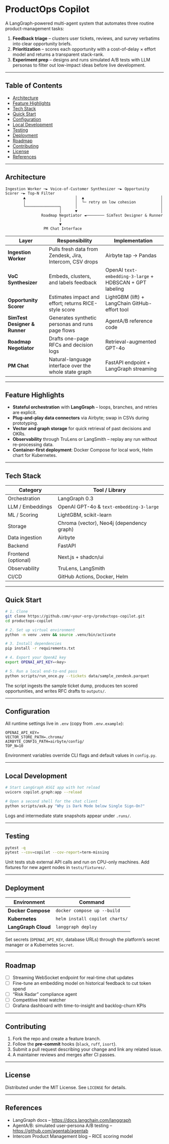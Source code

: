 # ProductOps Copilot

A LangGraph-powered multi-agent system that automates three routine product-management tasks:

1. **Feedback triage** – clusters user tickets, reviews, and survey verbatims into clear opportunity briefs.  
2. **Prioritization** – scores each opportunity with a cost-of-delay × effort model and returns a transparent stack-rank.  
3. **Experiment prep** – designs and runs simulated A/B tests with LLM personas to filter out low-impact ideas before live development.

---

## Table of Contents
- [Architecture](#architecture)
- [Feature Highlights](#feature-highlights)
- [Tech Stack](#tech-stack)
- [Quick Start](#quick-start)
- [Configuration](#configuration)
- [Local Development](#local-development)
- [Testing](#testing)
- [Deployment](#deployment)
- [Roadmap](#roadmap)
- [Contributing](#contributing)
- [License](#license)
- [References](#references)

---

## Architecture
```
Ingestion Worker ─► Voice-of-Customer Synthesizer ─► Opportunity Scorer ─► Top-N Filter
        ▲                      │  ▲                                  │
        │                      │  └─ retry on low cohesion           │
        └───────────────┐      │                                     │
                        │      ▼                                     │
                Roadmap Negotiator ◄──────── SimTest Designer & Runner
                        │
                        ▼
                 PM Chat Interface
```

| Layer | Responsibility | Implementation |
|-------|----------------|----------------|
| **Ingestion Worker** | Pulls fresh data from Zendesk, Jira, Intercom, CSV drops | Airbyte tap → Pandas |
| **VoC Synthesizer** | Embeds, clusters, and labels feedback | OpenAI `text-embedding-3-large` + HDBSCAN + GPT labeling |
| **Opportunity Scorer** | Estimates impact and effort; returns RICE-style score | LightGBM (lift) + LangChain GitHub-effort tool |
| **SimTest Designer & Runner** | Generates synthetic personas and runs page flows | AgentA/B reference code |
| **Roadmap Negotiator** | Drafts one-page RFCs and decision logs | Retrieval-augmented GPT-4o |
| **PM Chat** | Natural-language interface over the whole state graph | FastAPI endpoint + LangGraph streaming |

---

## Feature Highlights
- **Stateful orchestration** with **LangGraph** – loops, branches, and retries are explicit.  
- **Plug-and-play data connectors** via Airbyte; swap in CSVs during prototyping.  
- **Vector and graph storage** for quick retrieval of past decisions and OKRs.  
- **Observability** through TruLens or LangSmith – replay any run without re-processing data.  
- **Container-first deployment**: Docker Compose for local work, Helm chart for Kubernetes.

---

## Tech Stack

| Category | Tool / Library |
|----------|----------------|
| Orchestration | LangGraph 0.3 |
| LLM / Embeddings | OpenAI GPT-4o & `text-embedding-3-large` |
| ML / Scoring | LightGBM, scikit-learn |
| Storage | Chroma (vector), Neo4j (dependency graph) |
| Data ingestion | Airbyte |
| Backend | FastAPI |
| Frontend (optional) | Next.js + shadcn/ui |
| Observability | TruLens, LangSmith |
| CI/CD | GitHub Actions, Docker, Helm |

---

## Quick Start

~~~bash
# 1. Clone
git clone https://github.com/<your-org>/productops-copilot.git
cd productops-copilot

# 2. Set up virtual environment
python -m venv .venv && source .venv/bin/activate

# 3. Install dependencies
pip install -r requirements.txt

# 4. Export your OpenAI key
export OPENAI_API_KEY=<key>

# 5. Run a local end-to-end pass
python scripts/run_once.py --tickets data/sample_zendesk.parquet
~~~

The script ingests the sample ticket dump, produces ten scored opportunities, and writes RFC drafts to `outputs/`.

---

## Configuration

All runtime settings live in `.env` (copy from `.env.example`):

~~~env
OPENAI_API_KEY=
VECTOR_STORE_PATH=.chroma/
AIRBYTE_CONFIG_PATH=airbyte/config/
TOP_N=10
~~~

Environment variables override CLI flags and default values in `config.py`.

---

## Local Development

~~~bash
# Start LangGraph ASGI app with hot reload
uvicorn copilot.graph:app --reload

# Open a second shell for the chat client
python scripts/ask.py "Why is Dark Mode below Single Sign-On?"
~~~

Logs and intermediate state snapshots appear under `.runs/`.

---

## Testing

~~~bash
pytest -q
pytest --cov=copilot --cov-report=term-missing
~~~

Unit tests stub external API calls and run on CPU-only machines. Add fixtures for new agent nodes in `tests/fixtures/`.

---

## Deployment

| Environment | Command |
|-------------|---------|
| **Docker Compose** | `docker compose up --build` |
| **Kubernetes** | `helm install copilot charts/` |
| **LangGraph Cloud** | `langgraph deploy` |

Set secrets (`OPENAI_API_KEY`, database URLs) through the platform’s secret manager or a Kubernetes `Secret`.

---

## Roadmap

- [ ] Streaming WebSocket endpoint for real-time chat updates  
- [ ] Fine-tune an embedding model on historical feedback to cut token spend  
- [ ] “Risk Radar” compliance agent  
- [ ] Competitive Intel watcher  
- [ ] Grafana dashboard with time-to-insight and backlog-churn KPIs  

---

## Contributing

1. Fork the repo and create a feature branch.  
2. Follow the **pre-commit** hooks (`black`, `ruff`, `isort`).  
3. Submit a pull request describing your change and link any related issue.  
4. A maintainer reviews and merges after CI passes.

---

## License

Distributed under the MIT License. See `LICENSE` for details.

---

## References
- LangGraph docs – <https://docs.langchain.com/langgraph>  
- AgentA/B: simulated user-persona A/B testing – <https://github.com/agentab/agentab>  
- Intercom Product Management blog – RICE scoring model
